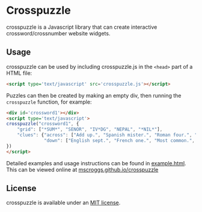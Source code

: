 # Crosspuzzle

crosspuzzle is a Javascript library that can create interactive crossword/crossnumber website widgets.

## Usage

crosspuzzle can be used by including crosspuzzle.js in the `<head>` part of a HTML file:

```html
<script type='text/javascript' src='crosspuzzle.js'></script> 
```

Puzzles can then be created by making an empty div, then running the `crosspuzzle` function,
for example:

```html
<div id='crossword1'></div>
<script type='text/javascript'>
crosspuzzle("crossword1", {
    "grid": ["*SUM*", "SENOR", "IV*DG", "NEPAL", "*NIL*"],
    "clues": {"across": ["Add up.", "Spanish mister.", "Roman four.", "Non-continuous finite element.", "Country with non-rectangular flag.", "Footballer's zero."],
              "down": ["English sept.", "French one.", "Most common.", "opp &div; hyp.", "Rugeley Trent Valley.", "Greek p."]}
})
</script>
```

Detailed examples and usage instructions can be found in [example.html](example.html). This can be
viewed online at [mscroggs.github.io/crosspuzzle](https://mscroggs.github.io/crosspuzzle)

## License

crosspuzzle is available under an [MIT license](LICENSE.md).

